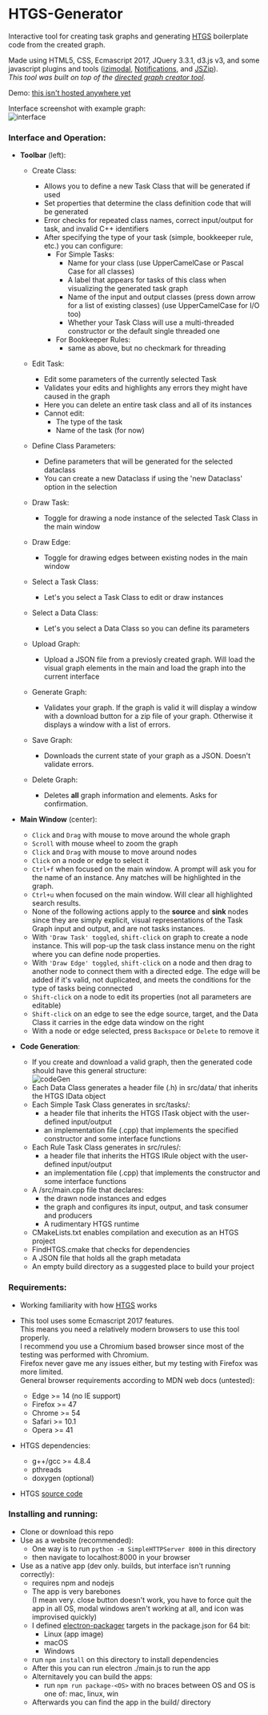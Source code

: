 # HTGS-Generator

Interactive tool for creating task graphs and generating
[HTGS](https://github.com/usnistgov/HTGS) 
boilerplate code from the created graph.  

Made using HTML5, CSS, Ecmascript 2017, JQuery 3.3.1, 
d3.js v3, and some javascript plugins and tools ([izimodal](http://izimodal.marcelodolce.com/), 
[Notifications](https://github.com/JamieLivingstone/Notifications), 
and [JSZip](https://stuk.github.io/jszip/)).  
*This tool was built on top of the 
[directed graph creator tool](https://github.com/cjrd/directed-graph-creator).* 

Demo: [this isn't hosted anywhere yet](#)

Interface screenshot with example graph:  
![interface](images/gui-example.png)

### Interface and Operation:  
* **Toolbar** (left): 
    * Create Class:
        * Allows you to define a new Task Class that will be generated if used
        * Set properties that determine the class definition code that will be generated
        * Error checks for repeated class names, correct input/output for task, 
        and invalid C++ identifiers
        * After specifying the type of your task (simple, bookkeeper rule, etc.) 
        you can configure:
            * For Simple Tasks:
                * Name for your class (use UpperCamelCase or Pascal Case for all classes)
                * A label that appears for tasks of this class when visualizing 
                the generated task graph 
                * Name of the input and output classes (press down arrow for 
                a list of existing classes) (use UpperCamelCase for I/O too)
                * Whether your Task Class will use a multi-threaded constructor or 
                the default single threaded one
            * For Bookkeeper Rules: 
                * same as above, but no checkmark for threading
        
    * Edit Task:
        * Edit some parameters of the currently selected Task 
        * Validates your edits and highlights any errors they might have caused in the graph
        * Here you can delete an entire task class and all of its instances
        * Cannot edit: 
            * The type of the task
            * Name of the task (for now)

    * Define Class Parameters:
        * Define parameters that will be generated for the selected dataclass 
        * You can create a new Dataclass if using the 'new Dataclass' option in the 
        selection
        
    * Draw Task:
        * Toggle for drawing a node instance of the selected Task Class in the main window  
        
    * Draw Edge:
        * Toggle for drawing edges between existing nodes in the main window  
        
    * Select a Task Class:
        * Let's you select a Task Class to edit or draw instances  

    * Select a Data Class:
        * Let's you select a Data Class so you can define its parameters
        
    * Upload Graph:
        * Upload a JSON file from a previosly created graph. Will load the visual 
        graph elements 
        in the main and load the graph into the current interface 
        
    *  Generate Graph:
        * Validates your graph. If the graph is valid it will display a window with a 
        download button for a zip file of your graph. Otherwise it displays a window with 
        a list of errors.  

    * Save Graph:
        * Downloads the current state of your graph as a JSON. Doesn't validate errors. 
        
    * Delete Graph:
        * Deletes **all** graph information and elements. Asks for confirmation.
  
* **Main Window** (center):
    * `Click` and `Drag` with mouse to move around the whole graph 
    * `Scroll` with mouse wheel to zoom the graph
    * `Click` and `Drag` with mouse to move around nodes
    * `Click` on a node or edge to select it
    * `Ctrl+f` when focused on the main window. A prompt will ask you for the name of an 
    instance. Any matches will be highlighted in the graph.
    * `Ctrl+u` when focused on the main window. Will clear all highlighted search results.  
    * None of the following actions apply to the **source** and **sink** nodes since 
    they are simply explicit, visual representations of the Task Graph input and output, 
    and are not tasks instances.
    * With `'Draw Task' toggled`, `shift-click` on graph to create a node instance. 
    This will pop-up the task class instance menu on the right where you can define 
    node properties.
    * With `'Draw Edge' toggled`, `shift-click` on a node and then drag 
    to another node to connect them with a directed edge. The edge will be added if 
    it's valid, not duplicated, and meets the conditions for the type of tasks being connected
    * `Shift-click` on a node to edit its properties (not all parameters are editable)
    * `Shift-click` on an edge to see the edge source, target, and the Data Class 
    it carries in the edge data window on the right
    * With a node or edge selected, press `Backspace` or `Delete` to remove it

* **Code Generation**:
    * If you create and download a valid graph, then the generated code 
    should have this general structure:  
    ![codeGen](images/code-gen-example.png)
    * Each Data Class generates a header file (.h) in src/data/ that inherits 
    the HTGS IData object
    * Each Simple Task Class generates in src/tasks/:
        * a header file that inherits the HTGS ITask object with the user-defined input/output
        * an implementation file (.cpp) that implements the specified constructor 
        and some interface functions
    * Each Rule Task Class generates in src/rules/:
        * a header file that inherits the HTGS IRule object with the user-defined input/output
        * an implementation file (.cpp) that implements the constructor 
        and some interface functions
    * A /src/main.cpp file that declares:
        * the drawn node instances and edges
        * the graph and configures its input, output, and task consumer and producers
        * A rudimentary HTGS runtime
    * CMakeLists.txt enables compilation and execution as an HTGS project
    * FindHTGS.cmake that checks for dependencies
    * A JSON file that holds all the graph metadata
    * An empty build directory as a suggested place to build your project

### Requirements:

* Working familiarity with how [HTGS](https://github.com/usnistgov/HTGS) works
* This tool uses some Ecmascript 2017 features.  
This means you need a relatively modern browsers to use this tool properly.   
I recommend you use a Chromium based browser since most of the testing was performed with Chromium.  
Firefox never gave me any issues either, but my testing with Firefox was more limited.  
General browser requirements according to MDN web docs (untested):
    * Edge >= 14 (no IE support)
    * Firefox >= 47 
    * Chrome >= 54
    * Safari >= 10.1 
    * Opera >= 41
    
* HTGS dependencies:
    * g++/gcc >= 4.8.4
    * pthreads
    * doxygen (optional)
    
* HTGS [source code](https://github.com/usnistgov/HTGS)

### Installing and running:  

* Clone or download this repo
* Use as a website (recommended): 
    * One way is to run `python -m SimpleHTTPServer 8000` in this directory
    * then navigate to localhost:8000 in your browser
* Use as a native app (dev only. builds, but interface isn't running correctly):
    * requires npm and nodejs
    * The app is very barebones  
    (I mean very. close button doesn't work, you have to force quit the app in all OS, 
    modal windows aren't working at all, and icon was improvised quickly)
    * I defined [electron-packager](https://github.com/electron-userland/electron-packager) 
    targets in the package.json for 64 bit:
        * Linux (app image)
        * macOS
        * Windows
    * run `npm install` on this directory to install dependencies
    * After this you can run electron ./main.js to run the app
    * Alternitavely you can build the apps:
        * run `npm run package-<OS>` 
        with no braces between OS and OS is one of: mac, linux, win
    * Afterwards you can find the app in the build/<yourOS> directory